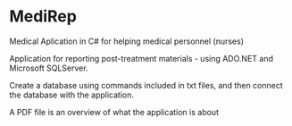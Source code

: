 # MediRep

Medical Aplication in C# for helping medical personnel (nurses)

Application for reporting post-treatment materials - using ADO.NET and Microsoft SQLServer.

Create a database using commands included in txt files, and then connect the database with the application.

A PDF file is an overview of what the application is about
